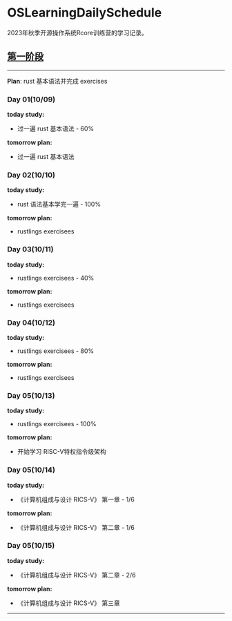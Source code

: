 # OSLearningDailySchedule
2023年秋季开源操作系统Rcore训练营的学习记录。

## [第一阶段](https://github.com/LearningOS/rust-based-os-comp2023/blob/main/2023-autumn-scheduling-1.md)


--------------

**Plan**: rust 基本语法并完成 exercises
### Day 01(10/09)
**today study:**
* 过一遍 rust 基本语法  - 60%  

**tomorrow plan:**
* 过一遍 rust 基本语法


### Day 02(10/10)

**today study:**
* rust 语法基本学完一遍 - 100%

**tomorrow plan:**
* rustlings exercisees




### Day 03(10/11)

**today study:**
* rustlings exercisees - 40%

**tomorrow plan:**
* rustlings exercisees 




### Day 04(10/12)

**today study:**
* rustlings exercisees - 80%

**tomorrow plan:**
* rustlings exercisees 


### Day 05(10/13)

**today study:**
* rustlings exercisees - 100%

**tomorrow plan:**
* 开始学习 RISC-V特权指令级架构



### Day 05(10/14)

**today study:**
* 《计算机组成与设计 RICS-V》 第一章 - 1/6

**tomorrow plan:**
* 《计算机组成与设计 RICS-V》 第二章 - 1/6

### Day 05(10/15)

**today study:**
* 《计算机组成与设计 RICS-V》 第二章 - 2/6

**tomorrow plan:**
* 《计算机组成与设计 RICS-V》 第三章
--------------

